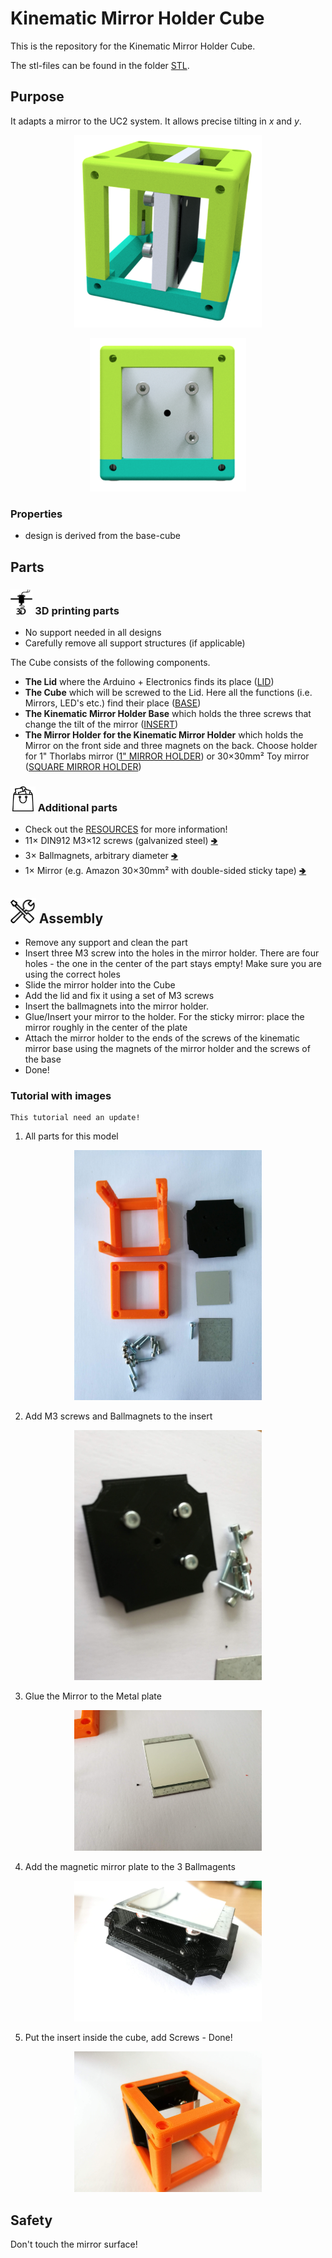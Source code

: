 # Kinematic Mirror Holder Cube
This is the repository for the Kinematic Mirror Holder Cube.

The stl-files can be found in the folder [STL](./STL).

## Purpose
It adapts a mirror to the UC2 system. It allows precise tilting in *x* and *y*.

<p align="center">
<img src="./IMAGES/Assembly_Cube_Kinematic_Mirrormount_v2.png" width="300">
</p>
<p align="center">
<img src="./IMAGES/Assembly_Cube_Kinematic_Mirrormount_v2_2.png" width="250">
</p>

### Properties
* design is derived from the base-cube

## Parts

### <img src="../IMAGES/P.png" height="40"> 3D printing parts
* No support needed in all designs
* Carefully remove all support structures (if applicable)

The Cube consists of the following components.

* **The Lid** where the Arduino + Electronics finds its place ([LID](./STL/10_Lid_1x1_v2.stl))
* **The Cube** which will be screwed to the Lid. Here all the functions (i.e. Mirrors, LED's etc.) find their place ([BASE](./STL/10_Cube_1x1_v2.stl))
* **The Kinematic Mirror Holder Base** which holds the three screws that change the tilt of the mirror ([INSERT](./STL/20_Cube_Insert_Kinematic_Mirrormount_base.stl))
* **The Mirror Holder for the Kinematic Mirror Holder** which holds the Mirror on the front side and three magnets on the back. Choose holder for 1" Thorlabs mirror ([1" MIRROR HOLDER](./STL/20_Cube_Insert_Kinematic_Mirrormount_Thorlabsadapter.stl)) or 30×30mm² Toy mirror ([SQUARE MIRROR HOLDER](./STL/20_Cube_Insert_Kinematic_Mirrormount_Plate.stl))

### <img src="./IMAGES/B.png" height="40"> Additional parts
* Check out the [RESOURCES](../../TUTORIALS/RESOURCES) for more information!
* 11× DIN912 M3×12 screws (galvanized steel) [🢂](https://eshop.wuerth.de/Zylinderschraube-mit-Innensechskant-SHR-ZYL-ISO4762-88-IS25-A2K-M3X12/00843%20%2012.sku/de/DE/EUR/)
* 3× Ballmagnets, arbitrary diameter [🢂](https://www.magnetmax.de/Neodym-Kugelmagnete/Magnetkugel-Kugelmagnet-O-5-0-mm-Neodym-vernickelt-N40-haelt-400-g::158.html)
* 1× Mirror (e.g. Amazon 30×30mm² with double-sided sticky tape) [🢂](https://www.amazon.de/Rayher-14548606-Spiegelmosaik-selbstklebend-SB-Btl/dp/B008KJ8438/ref=pd_bxgy_201_img_3/258-8761405-4543762?_encoding=UTF8&pd_rd_i=B008KJ8438&pd_rd_r=80fd534c-997b-4a19-b91a-9bf38dbf4ade&pd_rd_w=4DEXV&pd_rd_wg=7SLRE&pf_rd_p=98c98f04-e797-4e4b-a352-48f7266a41af&pf_rd_r=N95R9S45MNSYNQX2BAJE&psc=1&refRID=N95R9S45MNSYNQX2BAJE)


## <img src="./IMAGES/A.png" height="40"> Assembly
* Remove any support and clean the part
* Insert three M3 screw into the holes in the mirror holder. There are four holes - the one in the center of the part stays empty! Make sure you are using the correct holes
* Slide the mirror holder into the Cube
* Add the lid and fix it using a set of M3 screws
* Insert the ballmagnets into the mirror holder.
* Glue/Insert your mirror to the holder. For the sticky mirror: place the mirror roughly in the center of the plate
* Attach the mirror holder to the ends of the screws of the kinematic mirror base using the magnets of the mirror holder and the screws of the base
* Done!


### Tutorial with images
    This tutorial need an update!

1. All parts for this model
<p align="center">
<img src="./IMAGES/CUBE_KINEMATIC_MIRRORMOUNT_0.jpg" width="300">
</p>

2. Add M3 screws and Ballmagnets to the insert
<p align="center">
<img src="./IMAGES/CUBE_KINEMATIC_MIRRORMOUNT_1.jpg" width="300">
</p>

3. Glue the Mirror to the Metal plate
<p align="center">
<img src="./IMAGES/CUBE_KINEMATIC_MIRRORMOUNT_3.jpg" width="300">
</p>

4. Add the magnetic mirror plate to the 3 Ballmagents
<p align="center">
<img src="./IMAGES/CUBE_KINEMATIC_MIRRORMOUNT_4.jpg" width="300">
</p>

5. Put the insert inside the cube, add Screws - Done!
<p align="center">
<img src="./IMAGES/CUBE_KINEMATIC_MIRRORMOUNT_5.jpg" width="300">
</p>



## Safety
Don't touch the mirror surface!
